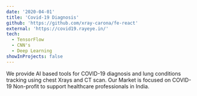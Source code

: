 ```yaml
---
date: '2020-04-01'
title: 'Covid-19 Diagnosis'
github: 'https://github.com/xray-carona/fe-react'
external: 'https://covid19.rayeye.in/'
tech:
  - TensorFlow
  - CNN's
  - Deep Learning
showInProjects: false
---
```


We provide AI based tools for COVID-19 diagnosis and lung conditions tracking using chest Xrays and CT scan. Our Market is focused on COVID-19 Non-profit to support healthcare professionals in India. 
